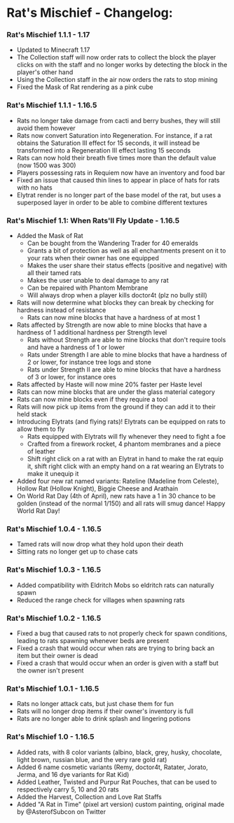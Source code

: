 # Rat's Mischief - Changelog:

### Rat's Mischief 1.1.1 - 1.17
- Updated to Minecraft 1.17
- The Collection staff will now order rats to collect the block the player clicks on with the staff and no longer works by detecting the block in the player's other hand
- Using the Collection staff in the air now orders the rats to stop mining
- Fixed the Mask of Rat rendering as a pink cube

### Rat's Mischief 1.1.1 - 1.16.5
- Rats no longer take damage from cacti and berry bushes, they will still avoid them however
- Rats now convert Saturation into Regeneration. For instance, if a rat obtains the Saturation III effect for 15 seconds, it will instead be transformed into a Regeneration III effect lasting 15 seconds
- Rats can now hold their breath five times more than the default value (now 1500 was 300)
- Players possessing rats in Requiem now have an inventory and food bar
- Fixed an issue that caused thin lines to appear in place of hats for rats with no hats
- Elytrat render is no longer part of the base model of the rat, but uses a superposed layer in order to be able to combine different textures

### Rat's Mischief 1.1: When Rats'll Fly Update - 1.16.5
- Added the Mask of Rat
    - Can be bought from the Wandering Trader for 40 emeralds
    - Grants a bit of protection as well as all enchantments present on it to your rats when their owner has one equipped 
    - Makes the user share their status effects (positive and negative) with all their tamed rats
    - Makes the user unable to deal damage to any rat
    - Can be repaired with Phantom Membrane
    - Will always drop when a player kills doctor4t (plz no bully still)
- Rats will now determine what blocks they can break by checking for hardness instead of resistance
    - Rats can now mine blocks that have a hardness of at most 1
- Rats affected by Strength are now able to mine blocks that have a hardness of 1 additional hardness per Strength level
    - Rats without Strength are able to mine blocks that don't require tools and have a hardness of 1 or lower
    - Rats under Strength I are able to mine blocks that have a hardness of 2 or lower, for instance tree logs and stone
    - Rats under Strength II are able to mine blocks that have a hardness of 3 or lower, for instance ores
- Rats affected by Haste will now mine 20% faster per Haste level
- Rats can now mine blocks that are under the glass material category
- Rats can now mine blocks even if they require a tool
- Rats will now pick up items from the ground if they can add it to their held stack
- Introducing Elytrats (and flying rats)! Elytrats can be equipped on rats to allow them to fly
    - Rats equipped with Elytrats will fly whenever they need to fight a foe
    - Crafted from a firework rocket, 4 phantom membranes and a piece of leather
    - Shift right click on a rat with an Elytrat in hand to make the rat equip it, shift right click with an empty hand on a rat wearing an Elytrats to make it unequip it
- Added four new rat named variants: Rateline (Madeline from Celeste), Hollow Rat (Hollow Knight), Biggie Cheese and Arathain
- On World Rat Day (4th of April), new rats have a 1 in 30 chance to be golden (instead of the normal 1/150) and all rats will smug dance! Happy World Rat Day!

### Rat's Mischief 1.0.4 - 1.16.5
- Tamed rats will now drop what they hold upon their death
- Sitting rats no longer get up to chase cats

### Rat's Mischief 1.0.3 - 1.16.5
- Added compatibility with Eldritch Mobs so eldritch rats can naturally spawn
- Reduced the range check for villages when spawning rats

### Rat's Mischief 1.0.2 - 1.16.5
- Fixed a bug that caused rats to not properly check for spawn conditions, leading to rats spawning whenever beds are present
- Fixed a crash that would occur when rats are trying to bring back an item but their owner is dead
- Fixed a crash that would occur when an order is given with a staff but the owner isn't present

### Rat's Mischief 1.0.1 - 1.16.5
- Rats no longer attack cats, but just chase them for fun
- Rats will no longer drop items if their owner's inventory is full
- Rats are no longer able to drink splash and lingering potions

### Rat's Mischief 1.0 - 1.16.5
- Added rats, with 8 color variants (albino, black, grey, husky, chocolate, light brown, russian blue, and the very rare gold rat)
- Added 6 name cosmetic variants (Remy, doctor4t, Ratater, Jorato, Jerma, and 16 dye variants for Rat Kid)
- Added Leather, Twisted and Purpur Rat Pouches, that can be used to respectively carry 5, 10 and 20 rats
- Added the Harvest, Collection and Love Rat Staffs
- Added "A Rat in Time" (pixel art version) custom painting, original made by @AsterofSubcon on Twitter